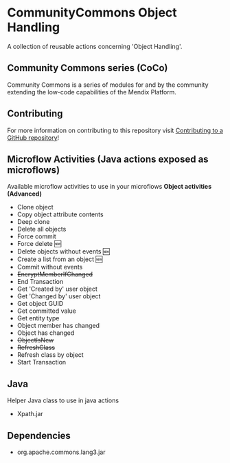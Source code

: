 # CommunityCommons Object Handling
A collection of reusable actions concerning 'Object Handling'.

## Community Commons series (CoCo)
Community Commons is a series of modules for and by the community extending the low-code capabilities of the Mendix Platform.

## Contributing
For more information on contributing to this repository visit [Contributing to a GitHub repository](https://world.mendix.com/display/howto50/Contributing+to+a+GitHub+repository)!

## Microflow Activities (Java actions exposed as microflows)
Available microflow activities to use in your microflows
**Object activities (Advanced)**
- Clone object
- Copy object attribute contents
- Deep clone
- Delete all objects
- Force commit
- Force delete :new:
- Delete objects without events :new:
- Create a list from an object :new:
- Commit without events
- ~~EncryptMemberIfChanged~~
- End Transaction
- Get 'Created by' user object
- Get 'Changed by' user object
- Get object GUID 
- Get committed value
- Get entity type
- Object member has changed
- Object has changed
- ~~ObjectIsNew~~
- ~~RefreshClass~~
- Refresh class by object
- Start Transaction


## Java
Helper Java class to use in java actions
- Xpath.jar

## Dependencies
- org.apache.commons.lang3.jar

